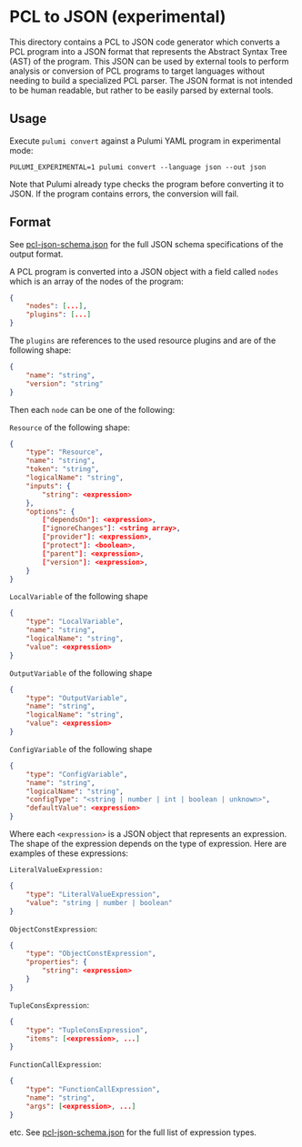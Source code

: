 # PCL to JSON (experimental)

This directory contains a PCL to JSON code generator which converts a PCL program into a JSON format that represents the Abstract Syntax Tree (AST) of the program. This JSON can be used by external tools to perform analysis or conversion of PCL programs to target languages without needing to build a specialized PCL parser. The JSON format is not intended to be human readable, but rather to be easily parsed by external tools.

## Usage
Execute `pulumi convert` against a Pulumi YAML program in experimental mode:
```
PULUMI_EXPERIMENTAL=1 pulumi convert --language json --out json
```

Note that Pulumi already type checks the program before converting it to JSON. If the program contains errors, the conversion will fail.

## Format

See [pcl-json-schema.json](./pcl-json-schema.json) for the full JSON schema specifications of the output format.

A PCL program is converted into a JSON object with a field called `nodes` which is an array of the nodes of the program:
```json
{
    "nodes": [...],
    "plugins": [...]
}
```
The `plugins` are references to the used resource plugins and are of the following shape:
```json
{
    "name": "string",
    "version": "string"
}
```
Then each `node` can be one of the following:

`Resource` of the following shape:
```json
{
    "type": "Resource",
    "name": "string",
    "token": "string",
    "logicalName": "string",
    "inputs": {
        "string": <expression>
    },
    "options": {
        ["dependsOn"]: <expression>,
        ["ignoreChanges"]: <string array>,
        ["provider"]: <expression>,
        ["protect"]: <boolean>,
        ["parent"]: <expression>,
        ["version"]: <expression>,
    }
}
```
`LocalVariable` of the following shape
```json
{
    "type": "LocalVariable",
    "name": "string",
    "logicalName": "string",
    "value": <expression>
}
```
`OutputVariable` of the following shape
```json
{
    "type": "OutputVariable",
    "name": "string",
    "logicalName": "string",
    "value": <expression>
}
```
`ConfigVariable` of the following shape
```json
{
    "type": "ConfigVariable",
    "name": "string",
    "logicalName": "string",
    "configType": "<string | number | int | boolean | unknown>",
    "defaultValue": <expression>
}
```
Where each `<expression>` is a JSON object that represents an expression. The shape of the expression depends on the type of expression. Here are examples of these expressions:

`LiteralValueExpression:`
```json
{
    "type": "LiteralValueExpression",
    "value": "string | number | boolean"
}
```
`ObjectConstExpression`: 
```json
{
    "type": "ObjectConstExpression",
    "properties": {
        "string": <expression>
    }
}
```
`TupleConsExpression`: 
```json
{
    "type": "TupleConsExpression",
    "items": [<expression>, ...]
}
```
`FunctionCallExpression`: 
```json
{
    "type": "FunctionCallExpression",
    "name": "string",
    "args": [<expression>, ...]
}
```
etc. See [pcl-json-schema.json](./pcl-json-schema.json) for the full list of expression types.